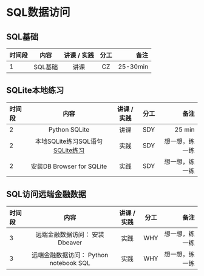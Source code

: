 #  SQL数据访问

## SQL基础
|时间段    |  内容    | 讲课 / 实践     |  分工  |  备注       |
| :---    |  :----:  |   :----:    |    :----:    | ---: |
|    1    |  SQL基础 |   讲课    |     CZ     |   25-30min      |

## SQLite本地练习
|时间段   |  内容    | 讲课 / 实践     |  分工  |  备注       |
| :---     |   :----:    |   :----:    |    :----:    | ---: |
|   2      |  Python SQLite   |   讲课    |     SDY     |   25 min      |
|   2      |  本地SQLite练习SQL语句 [SQLite练习](sqlite.ipynb)  |   实践    |    SDY     | 想一想，练一练 |   
|   2      | 安装DB Browser for SQLite    | 实践 |  SDY | 想一想，练一练 |

## SQL访问远端金融数据
|时间段    |  内容    | 讲课 / 实践     |  分工  |  备注       |
| :---    |  :----:  |   :----:    |    :----:    | ---: |
|    3    |  远端金融数据访问： 安装Dbeaver   |   实践    |     WHY     |   想一想，练一练   |
|    3    |  远端金融数据访问：  Python notebook SQL     |   实践   |     WHY     |    想一想，练一练     |


